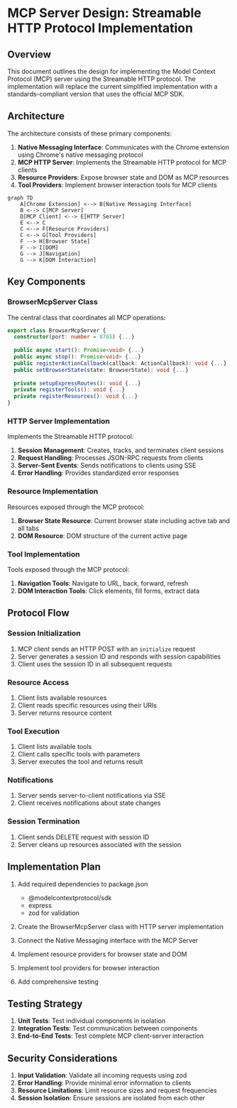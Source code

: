 # MCP Server Design: Streamable HTTP Protocol Implementation

## Overview

This document outlines the design for implementing the Model Context Protocol (MCP) server using the Streamable HTTP protocol. The implementation will replace the current simplified implementation with a standards-compliant version that uses the official MCP SDK.

## Architecture

The architecture consists of these primary components:

1. **Native Messaging Interface**: Communicates with the Chrome extension using Chrome's native messaging protocol
2. **MCP HTTP Server**: Implements the Streamable HTTP protocol for MCP clients
3. **Resource Providers**: Expose browser state and DOM as MCP resources
4. **Tool Providers**: Implement browser interaction tools for MCP clients

```mermaid
graph TD
    A[Chrome Extension] <--> B[Native Messaging Interface]
    B <--> C[MCP Server]
    D[MCP Client] <--> E[HTTP Server]
    E <--> C
    C <--> F[Resource Providers]
    C <--> G[Tool Providers]
    F --> H[Browser State]
    F --> I[DOM]
    G --> J[Navigation]
    G --> K[DOM Interaction]
```

## Key Components

### BrowserMcpServer Class

The central class that coordinates all MCP operations:

```typescript
export class BrowserMcpServer {
  constructor(port: number = 8765) {...}
  
  public async start(): Promise<void> {...}
  public async stop(): Promise<void> {...}
  public registerActionCallback(callback: ActionCallback): void {...}
  public setBrowserState(state: BrowserState): void {...}
  
  private setupExpressRoutes(): void {...}
  private registerTools(): void {...}
  private registerResources(): void {...}
}
```

### HTTP Server Implementation

Implements the Streamable HTTP protocol:

1. **Session Management**: Creates, tracks, and terminates client sessions
2. **Request Handling**: Processes JSON-RPC requests from clients
3. **Server-Sent Events**: Sends notifications to clients using SSE
4. **Error Handling**: Provides standardized error responses

### Resource Implementation

Resources exposed through the MCP protocol:

1. **Browser State Resource**: Current browser state including active tab and all tabs
2. **DOM Resource**: DOM structure of the current active page

### Tool Implementation

Tools exposed through the MCP protocol:

1. **Navigation Tools**: Navigate to URL, back, forward, refresh
2. **DOM Interaction Tools**: Click elements, fill forms, extract data

## Protocol Flow

### Session Initialization

1. MCP client sends an HTTP POST with an `initialize` request
2. Server generates a session ID and responds with session capabilities
3. Client uses the session ID in all subsequent requests

### Resource Access

1. Client lists available resources
2. Client reads specific resources using their URIs
3. Server returns resource content

### Tool Execution

1. Client lists available tools
2. Client calls specific tools with parameters
3. Server executes the tool and returns result

### Notifications

1. Server sends server-to-client notifications via SSE
2. Client receives notifications about state changes

### Session Termination

1. Client sends DELETE request with session ID
2. Server cleans up resources associated with the session

## Implementation Plan

1. Add required dependencies to package.json
   - @modelcontextprotocol/sdk
   - express
   - zod for validation

2. Create the BrowserMcpServer class with HTTP server implementation

3. Connect the Native Messaging interface with the MCP Server

4. Implement resource providers for browser state and DOM

5. Implement tool providers for browser interaction

6. Add comprehensive testing

## Testing Strategy

1. **Unit Tests**: Test individual components in isolation
2. **Integration Tests**: Test communication between components
3. **End-to-End Tests**: Test complete MCP client-server interaction

## Security Considerations

1. **Input Validation**: Validate all incoming requests using zod
2. **Error Handling**: Provide minimal error information to clients
3. **Resource Limitations**: Limit resource sizes and request frequencies
4. **Session Isolation**: Ensure sessions are isolated from each other

